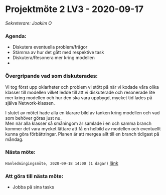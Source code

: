 # Projektmöte 2 LV3 - 2020-09-17
*Sekreterare: Joakim O*

### Agenda:
- Diskutera eventuella problem/frågor
- Stämma av hur det gått med respektive task
- Diskutera/Resonera mer kring modellen
- 

### Övergripande vad som diskuterades:
Vi tog först upp oklarheter och problem vi stött på när vi kodade våra olika klasser till modellen vilket ledde till att vi diskuterade och resonerade lite mer kring modellen och hur den ska vara uppbygd, mycket tid lades på själva Network-klassen.

I slutet av mötet hade alla en klarare bild av tanken kring modellen och vad som behöver göras just nu. <br>
Men när alla klasser så småningom är samlade i en och samma branch kommer det vara mycket lättare att få en helbild av modellen och eventuellt kunna göra förbättringar. Planen är att mergea allt till en branch tidigast på måndag.

### Nästa möte:
```Hanledningingsmöte, 2020-09-18 14:00 (1 dagar)``` [länk](#)

### Att göra till nästa möte:
- Jobba på sina tasks